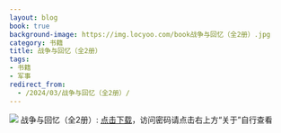 ```yaml
---
layout: blog
book: true
background-image: https://img.locyoo.com/book战争与回忆（全2册）.jpg
category: 书籍
title: 战争与回忆（全2册）
tags:
- 书籍
- 军事
redirect_from:
  - /2024/03/战争与回忆（全2册）/
---
```

![](https://img.locyoo.com/book战争与回忆（全2册）.jpg)
战争与回忆（全2册）: <a name = "ref1" href="https://url18.ctfile.com/f/50983618-1055772937-7df8d5?p=3619">点击下载</a>，访问密码请点击右上方“关于”自行查看